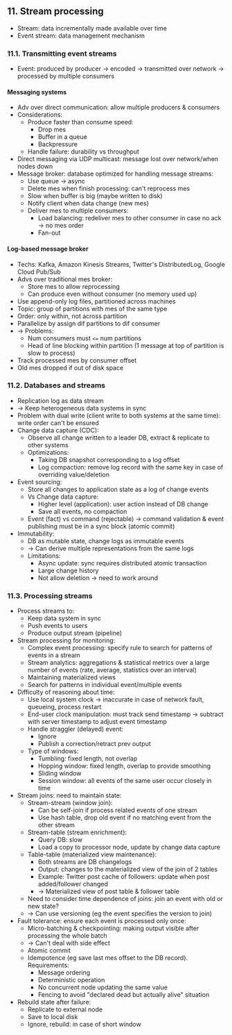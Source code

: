 ## 11. Stream processing
- Stream: data incrementally made available over time
- Event stream: data management mechanism
### 11.1. Transmitting event streams
- Event: produced by producer -> encoded -> transmitted over network -> processed by multiple consumers
#### Messaging systems
- Adv over direct communication: allow multiple producers & consumers
- Considerations:
  - Produce faster than consume speed:
    - Drop mes
    - Buffer in a queue
    - Backpressure
  - Handle failure: durability vs throughput
- Direct messaging via UDP multicast: message lost over network/when nodes down
- Message broker: database optimized for handling message streams:
  - Use queue -> async
  - Delete mes when finish processing: can't reprocess mes
  - Slow when buffer is big (maybe written to disk)
  - Notify client when data change (new mes)
  - Deliver mes to multiple consumers:
    - Load balancing: redeliver mes to other consumer in case no ack -> no mes order
    - Fan-out
#### Log-based message broker
- Techs: Kafka, Amazon Kinesis Streams, Twitter's DistributedLog, Google Cloud Pub/Sub
- Advs over traditional mes broker:
  - Store mes to allow reprocessing
  - Can produce even without consumer (no memory used up)
- Use append-only log files, partitioned across machines
- Topic: group of partitions with mes of the same type
- Order: only within, not across partition
- Parallelize by assign dif partitions to dif consumer
- -> Problems:
  - Num consumers must `<=` num partitions
  - Head of line blocking within partition (1 message at top of partition is slow to process)
- Track processed mes by consumer offset
- Old mes dropped if out of disk space
### 11.2. Databases and streams
- Replication log as data stream 
- -> Keep heterogeneous data systems in sync
- Problem with dual write (client write to both systems at the same time): write order can't be ensured
- Change data capture (CDC):
  - Observe all change written to a leader DB, extract & replicate to other systems
  - Optimizations:
    - Taking DB snapshot corresponding to a log offset
    - Log compaction: remove log record with the same key in case of overriding value/deletion
- Event sourcing:
  - Store all changes to application state as a log of change events
  - Vs Change data capture:
    - Higher level (application): user action instead of DB change
    - Save all events, no compaction
  - Event (fact) vs command (rejectable) -> command validation & event publishing must be in a sync block (atomic commit)
- Immutability:
  - DB as mutable state, change logs as immutable events
  - -> Can derive multiple representations from the same logs
  - Limitations:
    - Async update: sync requires distributed atomic transaction
    - Large change history
    - Not allow deletion -> need to work around
### 11.3. Processing streams
- Process streams to:
  - Keep data system in sync
  - Push events to users
  - Produce output stream (pipeline)
- Stream processing for monitoring:
  - Complex event processing: specify rule to search for patterns of events in a stream
  - Stream analytics: aggregations & statistical metrics over a large number of events
  (rate, average, statistics over an interval)
  - Maintaining materialized views
  - Search for patterns in individual event/multiple events
- Difficulty of reasoning about time:
  - Use local system clock -> inaccurate in case of network fault, queueing, process restart
  - End-user clock manipulation: must track send timestamp -> subtract with server timestamp to adjust event timestamp
  - Handle straggler (delayed) event:
    - Ignore
    - Publish a correction/retract prev output
  - Type of windows:
    - Tumbling: fixed length, not overlap
    - Hopping window: fixed length, overlap to provide smoothing
    - Sliding window
    - Session window: all events of the same user occur closely in time
- Stream joins: need to maintain state:
  - Stream-stream (window join):
    - Can be self-join if process related events of one stream
    - Use hash table, drop old event if no matching event from the other stream
  - Stream-table (stream enrichment):
    - Query DB: slow
    - Load a copy to processor node, update by change data capture
  - Table-table (materialized view maintenance):
    - Both streams are DB changelogs
    - Output: changes to the materialized view of the join of 2 tables
    - Example: Twitter post cache of followers: update when post added/follower changed
    - -> Materialized view of post table & follower table
  - Need to consider time dependence of joins: join an event with old or new state?
  - -> Can use versioning (eg the event specifies the version to join)
- Fault tolerance: ensure each event is processed only once:
  - Micro-batching & checkpointing: making output visible after processing the whole batch
  - -> Can't deal with side effect
  - Atomic commit
  - Idempotence (eg save last mes offset to the DB record). Requirements:
    - Message ordering
    - Deterministic operation
    - No concurrent node updating the same value
    - Fencing to avoid "declared dead but actually alive" situation
- Rebuild state after failure:
  - Replicate to external node
  - Save to local disk
  - Ignore, rebuild: in case of short window
